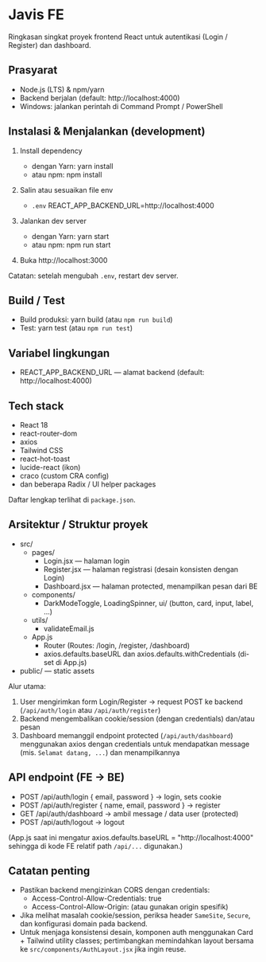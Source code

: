 # Javis FE

Ringkasan singkat proyek frontend React untuk autentikasi (Login / Register) dan dashboard.

## Prasyarat

- Node.js (LTS) & npm/yarn
- Backend berjalan (default: http://localhost:4000)
- Windows: jalankan perintah di Command Prompt / PowerShell

## Instalasi & Menjalankan (development)

1. Install dependency

   - dengan Yarn:
     yarn install
   - atau npm:
     npm install

2. Salin atau sesuaikan file env

   - `.env`
     REACT_APP_BACKEND_URL=http://localhost:4000

3. Jalankan dev server

   - dengan Yarn:
     yarn start
   - atau npm:
     npm run start

4. Buka http://localhost:3000

Catatan: setelah mengubah `.env`, restart dev server.

## Build / Test

- Build produksi:
  yarn build
  (atau `npm run build`)
- Test:
  yarn test
  (atau `npm run test`)

## Variabel lingkungan

- REACT_APP_BACKEND_URL — alamat backend (default: http://localhost:4000)

## Tech stack

- React 18
- react-router-dom
- axios
- Tailwind CSS
- react-hot-toast
- lucide-react (ikon)
- craco (custom CRA config)
- dan beberapa Radix / UI helper packages

Daftar lengkap terlihat di `package.json`.

## Arsitektur / Struktur proyek

- src/
  - pages/
    - Login.jsx — halaman login
    - Register.jsx — halaman registrasi (desain konsisten dengan Login)
    - Dashboard.jsx — halaman protected, menampilkan pesan dari BE
  - components/
    - DarkModeToggle, LoadingSpinner, ui/ (button, card, input, label, ...)
  - utils/
    - validateEmail.js
  - App.js
    - Router (Routes: /login, /register, /dashboard)
    - axios.defaults.baseURL dan axios.defaults.withCredentials (di-set di App.js)
- public/ — static assets

Alur utama:

1. User mengirimkan form Login/Register → request POST ke backend (`/api/auth/login` atau `/api/auth/register`)
2. Backend mengembalikan cookie/session (dengan credentials) dan/atau pesan
3. Dashboard memanggil endpoint protected (`/api/auth/dashboard`) menggunakan axios dengan credentials untuk mendapatkan message (mis. `Selamat datang, ...`) dan menampilkannya

## API endpoint (FE -> BE)

- POST /api/auth/login { email, password } → login, sets cookie
- POST /api/auth/register { name, email, password } → register
- GET /api/auth/dashboard → ambil message / data user (protected)
- POST /api/auth/logout → logout

(App.js saat ini mengatur axios.defaults.baseURL = "http://localhost:4000" sehingga di kode FE relatif path `/api/...` digunakan.)

## Catatan penting

- Pastikan backend mengizinkan CORS dengan credentials:
  - Access-Control-Allow-Credentials: true
  - Access-Control-Allow-Origin: <origin FE> (atau gunakan origin spesifik)
- Jika melihat masalah cookie/session, periksa header `SameSite`, `Secure`, dan konfigurasi domain pada backend.
- Untuk menjaga konsistensi desain, komponen auth menggunakan Card + Tailwind utility classes; pertimbangkan memindahkan layout bersama ke `src/components/AuthLayout.jsx` jika ingin reuse.


